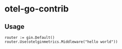# otel-go-contrib

## Usage

```golang
router := gin.Default()
router.Use(otelginmetrics.Middleware("hello world"))
```
